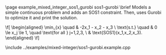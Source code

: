 \page example_mixed_integer_sos1_gurobi sos1-gurobi
\brief Models a simple continuous problem and adds an SOS1 constraint. Then, uses Gurobi to optimize it and print the solution.



\f[
    \begin{aligned}
        \min_{x} \quad & -2x_1 - x_2 - x_3 \\
        \text{s.t.} \quad & 0 \le x_j \le 1, \quad \text{for all } j=1,2,3, \\
        & \text{SOS1}(x_1,x_2,x_3).
    \end{aligned}
\f]

\include ../examples/mixed-integer/sos1-gurobi.example.cpp
